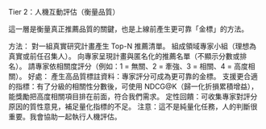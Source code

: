 Tier 2：人機互動評估（衡量品質）

這一層是衡量真正推薦品質的關鍵，也是上線前產生更可靠「金標」的方法。

方法：
對一組真實研究計畫產生 Top-N 推薦清單。
組成領域專家小組（理想為真實或前任召集人）。
向專家呈現計畫與匿名化的推薦名單（不顯示分數或排名）。
請專家依相關度評分（例如：1 = 無關、2 = 牽強、3 = 相關、4 = 高度相關）。
好處：
產生高品質標註資料：專家評分可成為更可靠的金標。
支援更合適的指標：有了分級的相關性分數後，可使用 NDCG@K（歸一化折損累積增益），能獎勵把高度相關項目排在前面，符合我們需求。
定性回饋：可收集專家對評分原因的質性意見，補足量化指標的不足。
注意：這不是純量化任務，人的判斷很重要。我會協助一起執行人機評估。

